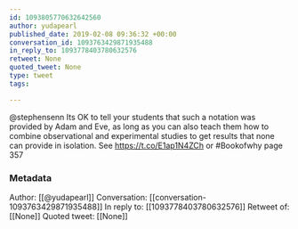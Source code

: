 ```yaml
---
id: 1093805770632642560
author: yudapearl
published_date: 2019-02-08 09:36:32 +00:00
conversation_id: 1093763429871935488
in_reply_to: 1093778403780632576
retweet: None
quoted_tweet: None
type: tweet
tags:

---
```


@stephensenn Its OK to tell your students that such a notation was provided by Adam and Eve, as long as you can also teach them how to combine observational and experimental studies to get results that none can provide in isolation. See https://t.co/E1ap1N4ZCh
or #Bookofwhy page 357

### Metadata

Author: [[@yudapearl]]
Conversation: [[conversation-1093763429871935488]]
In reply to: [[1093778403780632576]]
Retweet of: [[None]]
Quoted tweet: [[None]]
